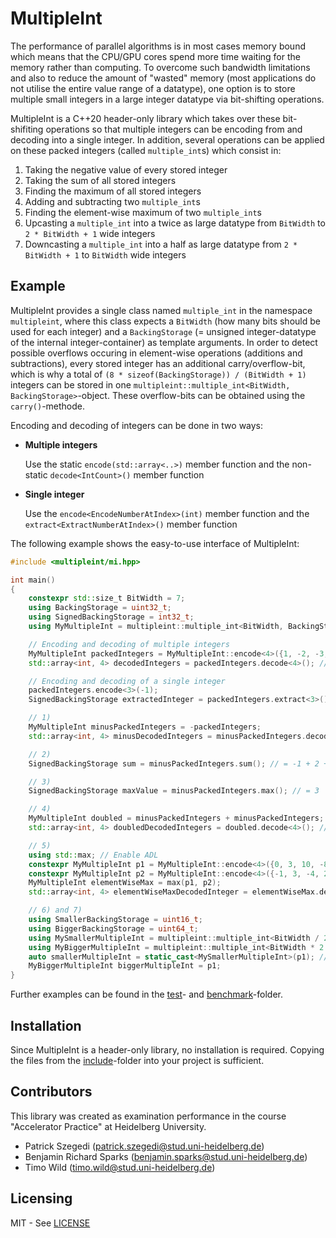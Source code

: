 # MultipleInt

The performance of parallel algorithms is in most cases memory bound which means that the CPU/GPU cores spend more time waiting for the memory rather than computing. To overcome such bandwidth limitations and also to reduce the amount of "wasted" memory (most applications do not utilise the entire value range of a datatype), one option is to store multiple small integers in a large integer datatype via bit-shifting operations.

MultipleInt is a C++20 header-only library which takes over these bit-shifiting operations so that multiple integers can be encoding from and decoding into a single integer. In addition, several operations can be applied on these packed integers (called `multiple_int`s) which consist in:

1) Taking the negative value of every stored integer
2) Taking the sum of all stored integers
3) Finding the maximum of all stored integers
4) Adding and subtracting two `multiple_int`s
5) Finding the element-wise maximum of two `multiple_int`s
6) Upcasting a `multiple_int` into a twice as large datatype from `BitWidth` to `2 * BitWidth + 1` wide integers
7) Downcasting a `multiple_int` into a half as large datatype from  `2 * BitWidth + 1` to `BitWidth` wide integers

## Example

MultipleInt provides a single class named `multiple_int` in the namespace `multipleint`, where this class expects a `BitWidth` (how many bits should be used for each integer) and a `BackingStorage` (= unsigned integer-datatype of the internal integer-container) as template arguments. In order to detect possible overflows occuring in element-wise operations (additions and subtractions), every stored integer has an additional carry/overflow-bit, which is why a total of `(8 * sizeof(BackingStorage)) / (BitWidth + 1)` integers can be stored in one `multipleint::multiple_int<BitWidth, BackingStorage>`-object. These overflow-bits can be obtained using the `carry()`-methode.

Encoding and decoding of integers can be done in two ways:

* __Multiple integers__

   Use the static `encode(std::array<..>)` member function and the non-static `decode<IntCount>()` member function

* __Single integer__

   Use the `encode<EncodeNumberAtIndex>(int)` member function and the `extract<ExtractNumberAtIndex>()` member function

The following example shows the easy-to-use interface of MultipleInt:

```cpp
#include <multipleint/mi.hpp>

int main()
{
    constexpr std::size_t BitWidth = 7;
    using BackingStorage = uint32_t;
    using SignedBackingStorage = int32_t;
    using MyMultipleInt = multipleint::multiple_int<BitWidth, BackingStorage>;

    // Encoding and decoding of multiple integers
    MyMultipleInt packedIntegers = MyMultipleInt::encode<4>({1, -2, -3, 4});
    std::array<int, 4> decodedIntegers = packedIntegers.decode<4>(); // = [1, -2, -3, 4]

    // Encoding and decoding of a single integer
    packedIntegers.encode<3>(-1);
    SignedBackingStorage extractedInteger = packedIntegers.extract<3>(); // = -1

    // 1)
    MyMultipleInt minusPackedIntegers = -packedIntegers; 
    std::array<int, 4> minusDecodedIntegers = minusPackedIntegers.decode<4>(); // = [-1, 2, 3, 1]

    // 2)
    SignedBackingStorage sum = minusPackedIntegers.sum(); // = -1 + 2 + 3 + 1 = 5

    // 3)
    SignedBackingStorage maxValue = minusPackedIntegers.max(); // = 3

    // 4)
    MyMultipleInt doubled = minusPackedIntegers + minusPackedIntegers;
    std::array<int, 4> doubledDecodedIntegers = doubled.decode<4>(); // = [-2, 4, 6, 2]

    // 5)
    using std::max; // Enable ADL
    constexpr MyMultipleInt p1 = MyMultipleInt::encode<4>({0, 3, 10, -8});
    constexpr MyMultipleInt p2 = MyMultipleInt::encode<4>({-1, 3, -4, 2});
    MyMultipleInt elementWiseMax = max(p1, p2);
    std::array<int, 4> elementWiseMaxDecodedInteger = elementWiseMax.decode<4>(); // = [0, 3, 10, 2]

    // 6) and 7)
    using SmallerBackingStorage = uint16_t;
    using BiggerBackingStorage = uint64_t;
    using MySmallerMultipleInt = multipleint::multiple_int<BitWidth / 2, SmallerBackingStorage>;
    using MyBiggerMultipleInt = multipleint::multiple_int<BitWidth * 2 + 1, BiggerBackingStorage>;
    auto smallerMultipleInt = static_cast<MySmallerMultipleInt>(p1); // Possible loss of data
    MyBiggerMultipleInt biggerMultipleInt = p1;
}
```

Further examples can be found in the [test](test)- and [benchmark](benchmark)-folder.

## Installation

Since MultipleInt is a header-only library, no installation is required. Copying the files from the [include](include)-folder into your project is sufficient.

## Contributors

This library was created as examination performance in the course "Accelerator Practice" at Heidelberg University.

* Patrick Szegedi (patrick.szegedi@stud.uni-heidelberg.de)
* Benjamin Richard Sparks (benjamin.sparks@stud.uni-heidelberg.de)
* Timo Wild (timo.wild@stud.uni-heidelberg.de)

## Licensing

MIT - See [LICENSE](LICENSE)
